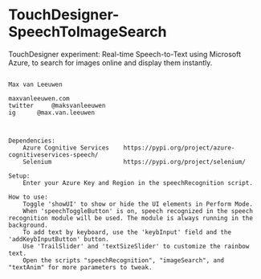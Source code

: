 # TouchDesigner-SpeechToImageSearch
TouchDesigner experiment: Real-time Speech-to-Text using Microsoft Azure, to search for images online and display them instantly.


<pre><code>
Max van Leeuwen

maxvanleeuwen.com
twitter 	@maksvanleeuwen
ig 		@max.van.leeuwen



Dependencies:
	Azure Cognitive Services 	https://pypi.org/project/azure-cognitiveservices-speech/
	Selenium 					https://pypi.org/project/selenium/

Setup:
	Enter your Azure Key and Region in the speechRecognition script.

How to use:
	Toggle 'showUI' to show or hide the UI elements in Perform Mode.
	When 'speechToggleButton' is on, speech recognized in the speech recognition module will be used. The module is always running in the background.
	To add text by keyboard, use the 'keybInput' field and the 'addKeybInputButton' button.
	Use 'TrailSlider' and 'textSizeSlider' to customize the rainbow text.
	Open the scripts "speechRecognition", "imageSearch", and "textAnim" for more parameters to tweak.




</code></pre>
